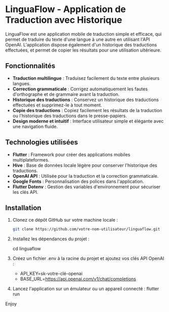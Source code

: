 # LinguaFlow - Application de Traduction avec Historique

LinguaFlow est une application mobile de traduction simple et efficace, qui permet de traduire du texte d'une langue à une autre en utilisant l'API OpenAI. L'application dispose également d'un historique des traductions effectuées, et permet de copier les résultats pour une utilisation ultérieure.

## Fonctionnalités

- **Traduction multilingue** : Traduisez facilement du texte entre plusieurs langues.
- **Correction grammaticale** : Corrigez automatiquement les fautes d'orthographe et de grammaire avant la traduction.
- **Historique des traductions** : Conservez un historique des traductions effectuées et supprimez-le à tout moment.
- **Copie des traductions** : Copiez facilement les résultats de la traduction ou l'historique des traductions dans le presse-papiers.
- **Design moderne et intuitif** : Interface utilisateur simple et élégante avec une navigation fluide.

## Technologies utilisées

- **Flutter** : Framework pour créer des applications mobiles multiplateformes.
- **Hive** : Base de données locale légère pour conserver l'historique des traductions.
- **OpenAI API** : Utilisée pour la traduction et la correction grammaticale.
- **Google Fonts** : Personnalisation des polices dans l'application.
- **Flutter Dotenv** : Gestion des variables d'environnement pour sécuriser les clés API.

## Installation

1. Clonez ce dépôt GitHub sur votre machine locale :
   ```bash
   git clone https://github.com/votre-nom-utilisateur/linguaflow.git

2. Installez les dépendances du projet :

    cd linguaflow

3. Créez un fichier .env à la racine du projet et ajoutez vos clés API OpenAI :
   - API_KEY=sk-votre-clé-openai
   - BASE_URL=https://api.openai.com/v1/chat/completions

4. Lancez l'application sur un émulateur ou un appareil connecté :
   flutter run

Enjoy 




